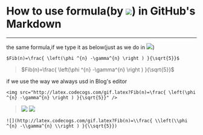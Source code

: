 ﻿# How to use formula(by ![](http://latex.codecogs.com/gif.latex?\\LaTeX)) in GitHub's Markdown 



---
the same formula,if we type it as below(just as we do in ![](http://latex.codecogs.com/gif.latex?\\LaTeX))
```
$Fib(n)=\frac{ \left(\phi ^{n} -\gamma^{n} \right ) }{\sqrt{5}}$
```

>$Fib(n)=\frac{ \left(\phi ^{n} -\gamma^{n} \right ) }{\sqrt{5}}$

if we use the way we always usd in Blog's editor
```
<img src="http://latex.codecogs.com/gif.latex?Fib(n)=\frac{ \left(\phi ^{n} -\gamma^{n} \right ) }{\sqrt{5}}" />
```
><img src="http://latex.codecogs.com/gif.latex?Fib(n)=\frac{ \left(\phi ^{n} -\gamma^{n} \right ) }{\sqrt{5}}" />
><img src="http://latex.codecogs.com/gif.latex?Fib(n)=\\frac{ \\left(\\phi ^{n} -\\gamma^{n} \\right ) }{\\sqrt{5}}" />
```
![](http://latex.codecogs.com/gif.latex?Fib(n)=\\frac{ \\left(\\phi ^{n} -\\gamma^{n} \\right ) }{\\sqrt{5}})
```






